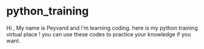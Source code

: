 # python_training
Hi , My name is Peyvand and i'm learning coding.
here is my python training virtual place !
you can use these codes to practice your knowledge if you want.
